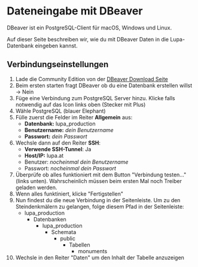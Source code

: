 # Dateneingabe mit DBeaver

DBeaver ist ein PostgreSQL-Client für macOS, Windows und Linux.

Auf dieser Seite beschreiben wir, wie du mit DBeaver Daten in die Lupa-Datenbank eingeben kannst.

## Verbindungseinstellungen


1. Lade die Community Edition von der [DBeaver Download Seite](https://dbeaver.io/download/)
2. Beim ersten starten fragt DBeaver ob du eine Datenbank erstellen willst -> Nein
3. Füge eine Verbindung zum PostgreSQL Server hinzu. Klicke falls notwendig auf das Icon links oben (Stecker mit Plus)
4. Wähle PostgreSQL (blauer Elephant)
5. Fülle zuerst die Felder im Reiter **Allgemein** aus:
   - **Datenbank:** lupa_production
   - **Benutzername:** *dein Benutzername*
   - **Passwort:** *dein Passwort*
6. Wechsle dann auf den Reiter **SSH**:
   - **Verwende SSH-Tunnel**: Ja
   - **Host/IP:** lupa.at
   - Benutzer: *nocheinmal dein Benutzername*
   - Passwort: *nocheinmal dein Passwort*
7. Überprüfe ob alles funktioniert mit dem Button "Verbindung testen…" (links unten). Wahrscheinlich müssen beim ersten Mal noch Treiber geladen werden.
8. Wenn alles funktiniert, klicke "Fertigstellen"
9. Nun findest du die neue Verbindung in der Seitenleiste. Um zu den Steindenkmälern zu gelangen, folge diesem Pfad in der Seitenleiste:
   - lupa_production
     - Datenbanken
       - lupa_production
         - Schemata
           - public
             - Tabellen
               - monuments
10. Wechsle in den Reiter "Daten" um den Inhalt der Tabelle anzuzeigen
